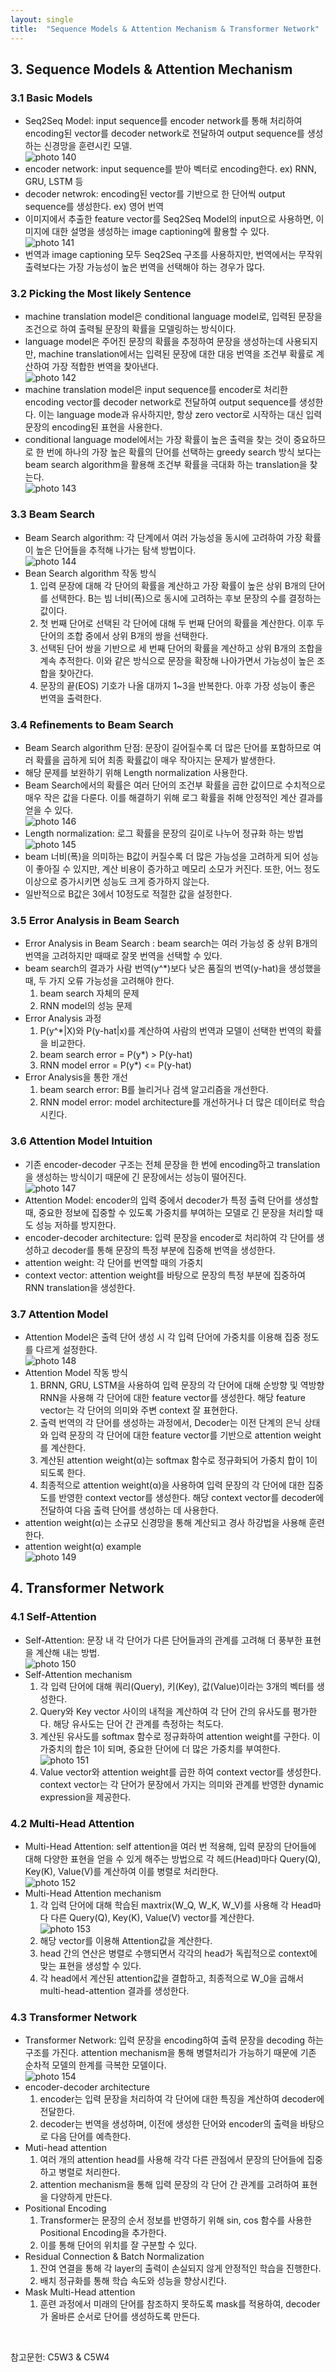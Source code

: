```yaml
---
layout: single
title:  "Sequence Models & Attention Mechanism & Transformer Network"
---
```

## 3. Sequence Models & Attention Mechanism

### 3.1 Basic Models
* Seq2Seq Model: input sequence를 encoder network를 통해 처리하여 encoding된 vector를 decoder network로 전달하여 output sequence를 생성하는 신경망을 훈련시킨 모델.                
![photo 140](/assets/img/blog/img140.png)              
* encoder network: input sequence를 받아 벡터로 encoding한다. ex) RNN, GRU, LSTM 등
* decoder netwrok: encoding된 vector를 기반으로 한 단어씩 output sequence를 생성한다. ex) 영어 번역
* 이미지에서 추출한 feature vector를 Seq2Seq Model의 input으로 사용하면, 이미지에 대한 설명을 생성하는 image captioning에 활용할 수 있다.                
![photo 141](/assets/img/blog/img141.png)             
* 번역과 image captioning 모두 Seq2Seq 구조를 사용하지만, 번역에서는 무작위 출력보다는 가장 가능성이 높은 번역을 선택해야 하는 경우가 많다.

### 3.2 Picking the Most likely Sentence
* machine translation model은 conditional language model로, 입력된 문장을 조건으로 하여 출력될 문장의 확률을 모델링하는 방식이다.
* language model은 주어진 문장의 확률을 추정하여 문장을 생성하는데 사용되지만, machine translation에서는 입력된 문장에 대한 대응 번역을 조건부 확률로 계산하여 가장 적합한 번역을 찾아낸다.               
![photo 142](/assets/img/blog/img142.png)               
* machine translation model은 input sequence를 encoder로 처리한 encoding vector를 decoder network로 전달하여 output sequence를 생성한다. 이는 language mode과 유사하지만, 항상 zero vector로 시작하는 대신 입력 문장의 encoding된 표현을 사용한다.
* conditional language model에서는 가장 확률이 높은 출력을 찾는 것이 중요하므로 한 번에 하나의 가장 높은 확률의 단어를 선택하는 greedy search 방식 보다는 beam search algorithm을 활용해 조건부 확률을 극대화 하는 translation을 찾는다.              
![photo 143](/assets/img/blog/img143.png)         

### 3.3 Beam Search
* Beam Search algorithm: 각 단계에서 여러 가능성을 동시에 고려하여 가장 확률이 높은 단어들을 추적해 나가는 탐색 방법이다.           
![photo 144](/assets/img/blog/img144.png)                 
* Bean Search algorithm 작동 방식
  1. 입력 문장에 대해 각 단어의 확률을 계산하고 가장 확률이 높은 상위 B개의 단어를 선택한다. B는 빔 너비(폭)으로 동시에 고려하는 후보 문장의 수를 결정하는 값이다.
  2. 첫 번째 단어로 선택된 각 단어에 대해 두 번째 단어의 확률을 계산한다. 이후 두 단어의 조합 중에서 상위 B개의 쌍을 선택한다.
  3. 선택된 단어 쌍을 기반으로 세 번째 단어의 확률을 계산하고 상위 B개의 조합을 계속 추적한다. 이와 같은 방식으로 문장을 확장해 나아가면서 가능성이 높은 조합을 찾아간다.
  4. 문장의 끝(EOS) 기호가 나올 대까지 1~3을 반복한다. 아후 가장 성능이 좋은 번역을 출력한다.

### 3.4 Refinements to Beam Search
* Beam Search algorithm 단점: 문장이 길어질수록 더 많은 단어를 포함하므로 여러 확률을 곱하게 되어 최종 확률값이 매우 작아지는 문제가 발생한다.
* 해당 문제를 보완하기 위해 Length normalization 사용한다.
* Beam Search에서의 확률은 여러 단어의 조건부 확률을 곱한 값이므로 수치적으로 매우 작은 값을 다룬다. 이를 해결하기 위해 로그 확률을 취해 안정적인 계산 결과를 얻을 수 있다.             
![photo 146](/assets/img/blog/img146.png)            
* Length normalization: 로그 확률을 문장의 길이로 나누어 정규화 하는 방법             
![photo 145](/assets/img/blog/img145.png)      
* beam 너비(폭)을 의미하는 B값이 커질수록 더 많은 가능성을 고려하게 되어 성능이 좋아질 수 있지만, 계산 비용이 증가하고 메모리 소모가 커진다. 또한, 어느 정도 이상으로 증가시키면 성능도 크게 증가하지 않는다.
* 일반적으로 B값은 3에서 10정도로 적절한 값을 설정한다.

### 3.5 Error Analysis in Beam Search
* Error Analysis in Beam Search : beam search는 여러 가능성 중 상위 B개의 번역을 고려하지만 때때로 잘못 번역을 선택할 수 있다.
* beam search의 결과가 사람 번역(y^*)보다 낮은 품질의 번역(y-hat)을 생성했을 때, 두 가지 오류 가능성을 고려해야 한다.
  1. beam search 자체의 문제
  2. RNN model의 성능 문제
* Error Analysis 과정
  1. P(y^*|X)와 P(y-hat|x)를 계산하여 사람의 번역과 모델이 선택한 번역의 확률을 비교한다.
  2. beam search error = P(y*) > P(y-hat)
  3. RNN model error = P(y*) <= P(y-hat)
* Error Analysis을 통한 개선
  1. beam search error: B를 늘리거나 검색 알고리즘을 개선한다.
  2. RNN model error: model architecture를 개선하거나 더 많은 데이터로 학습시킨다.

### 3.6 Attention Model Intuition
* 기존 encoder-decoder 구조는 전체 문장을 한 번에 encoding하고 translation을 생성하는 방식이기 때문에 긴 문장에서는 성능이 떨어진다.     
![photo 147](/assets/img/blog/img147.png)          
* Attention Model: encoder의 입력 중에서 decoder가 특정 출력 단어를 생성할 때, 중요한 정보에 집중할 수 있도록 가중치를 부여하는 모델로 긴 문장을 처리할 때도 성능 저하를 방지한다.
* encoder-decoder architecture: 입력 문장을 encoder로 처리하여 각 단어를 생성하고 decoder를 통해 문장의 특정 부분에 집중해 번역을 생성한다.
* attention weight: 각 단어를 번역할 때의 가중치
* context vector: attention weight를 바탕으로 문장의 특정 부분에 집중하여 RNN translation을 생성한다.

### 3.7 Attention Model
* Attention Model은 출력 단어 생성 시 각 입력 단어에 가중치를 이용해 집중 정도를 다르게 설정한다.        
![photo 148](/assets/img/blog/img148.png)        
* Attention Model 작동 방식
  1. BRNN, GRU, LSTM을 사용하여 입력 문장의 각 단어에 대해 순방향 및 역방향 RNN을 사용해 각 단어에 대한 feature vector를 생성한다. 해당 feature vector는 각 단어의 의미와 주변 context 잘 표현한다.
  2. 출력 번역의 각 단어를 생성하는 과정에서, Decoder는 이전 단계의 은닉 상태와 입력 문장의 각 단어에 대한 feature vector를 기반으로 attention weight를 계산한다.
  3. 계산된 attention weight(α)는 softmax 함수로 정규화되어 가중치 합이 1이 되도록 한다.
  4. 최종적으로 attention weight(α)을 사용하여 입력 문장의 각 단어에 대한 집중도를 반영한 context vector를 생성한다. 해당 context vector를 decoder에 전달하여 다음 출력 단어를 생성하는 데 사용한다.
* attention weight(α)는 소규모 신경망을 통해 계산되고 경사 하강법을 사용해 훈련한다.
* attention weight(α) example                         
![photo 149](/assets/img/blog/img149.png)                 

## 4. Transformer Network

### 4.1 Self-Attention
* Self-Attention: 문장 내 각 단어가 다른 단어들과의 관계를 고려해 더 풍부한 표현을 계산해 내는 방법.                
![photo 150](/assets/img/blog/img150.png)                  
* Self-Attention mechanism
  1. 각 입력 단어에 대해 쿼리(Query), 키(Key), 값(Value)이라는 3개의 벡터를 생성한다.
  2. Query와 Key vector 사이의 내적을 계산하여 각 단어 간의 유사도를 평가한다. 해당 유사도는 단어 간 관계를 측정하는 척도다.
  3. 계산된 유사도를 softmax 함수로 정규화하여 attention weight를 구한다. 이 가중치의 합은 1이 되며, 중요한 단어에 더 많은 가중치를 부여한다.      
  ![photo 151](/assets/img/blog/img151.png)                
  5. Value vector와 attention weight를 곱한 하여 context vector를 생성한다. context vector는 각 단어가 문장에서 가지는 의미와 관계를 반영한 dynamic expression을 제공한다.

### 4.2 Multi-Head Attention
* Multi-Head Attention: self attention을 여러 번 적용해, 입력 문장의 단어들에 대해 다양한 표현을 얻을 수 있게 해주는 방법으로 각 헤드(Head)마다 Query(Q), Key(K), Value(V)를 계산하여 이를 병렬로 처리한다.                   
![photo 152](/assets/img/blog/img152.png)                 
* Multi-Head Attention mechanism
  1. 각 입력 단어에 대해 학습된 maxtrix(W_Q, W_K, W_V)를 사용해 각 Head마다 다른 Query(Q), Key(K), Value(V) vector를 계산한다.        
  ![photo 153](/assets/img/blog/img153.png)            
  3. 해당 vector를 이용해 Attention값을 계산한다.
  4. head 간의 연산은 병렬로 수행되면서 각각의 head가 독립적으로 context에 맞는 표현을 생성할 수 있다.
  5. 각 head에서 계산된 attention값을 결합하고, 최종적으로 W_0을 곱해서 multi-head-attention 결과를 생성한다.

### 4.3 Transformer Network
* Transformer Network: 입력 문장을 encoding하여 출력 문장을 decoding 하는 구조를 가진다. attention mechanism을 통해 병렬처리가 가능하기 때문에 기존 순차적 모델의 한계를 극복한 모델이다.           
![photo 154](/assets/img/blog/img154.png)         
* encoder-decoder architecture
  1. encoder는 입력 문장을 처리하여 각 단어에 대한 특징을 계산하여 decoder에 전달한다.
  2. decoder는 번역을 생성하며, 이전에 생성한 단어와 encoder의 출력을 바탕으로 다음 단어를 예측한다.
* Muti-head attention
  1. 여러 개의 attention head를 사용해 각각 다른 관점에서 문장의 단어들에 집중하고 병렬로 처리한다.
  2. attention mechanism을 통해 입력 문장의 각 단어 간 관계를 고려하여 표현을 다양하게 만든다.
* Positional Encoding
  1. Transformer는 문장의 순서 정보를 반영하기 위해 sin, cos 함수를 사용한 Positional Encoding을 추가한다.
  2. 이를 통해 단어의 위치를 잘 구분할 수 있다.
* Residual Connection & Batch Normalization
  1. 잔여 연결을 통해 각 layer의 출력이 손실되지 않게 안정적인 학습을 진행한다.
  2. 배치 정규화를 통해 학습 속도와 성능을 향상시킨다.
* Mask Multi-Head attention
  1. 훈련 과정에서 미래의 단어를 참조하지 못하도록 mask를 적용하여, decoder가 올바른 순서로 단어를 생성하도록 만든다.
<br>      

참고문헌: C5W3 & C5W4
